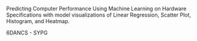 Predicting Computer Performance Using Machine Learning on Hardware Specifications with model visualizations of Linear Regression, Scatter Plot, Histogram, and Heatmap.

6DANCS - SYPG
